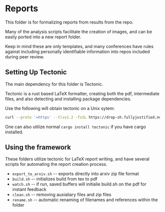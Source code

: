 # Reports

This folder is for formalizing reports from results from the repo.

Many of the analysis scripts facilitate the creation of images, and can be
easily ported into a new report folder.

Keep in mind these are only templates, and many conferences have rules against
including personally identifiable information into repos included during peer
review.

## Setting Up Tectonic

The main dependency for this folder is Tectonic.

Tectonic is a rust based LaTeX formatter, creating both the pdf, intermediate
files, and also detecting and installing package dependencies.

Use the following will obtain tectonic on a Unix sytem:
```sh
curl --proto '=https' --tlsv1.2 -fsSL https://drop-sh.fullyjustified.net |sh
```

One can also utilize normal `cargo install tectonic` if you have cargo
installed.

## Using the framework

These folders utilize tectonic for LaTeX report writing, and have several
scripts for automating the report creation process.

- `export_to_arxiv.sh` -- exports directly into arxiv zip file format
- `build.sh` -- initializes build from tex to pdf
- `watch.sh` -- if run, saved buffers will initialie build.sh on the pdf for instant feedback
- `clean.sh` -- removing auxialiary files and zip files
- `rename.sh` -- automatic renaming of filenames and references within the folder
